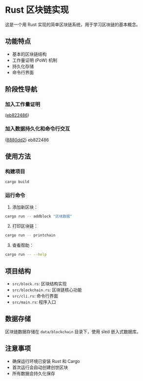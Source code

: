 # Rust 区块链实现

这是一个用 Rust 实现的简单区块链系统，用于学习区块链的基本概念。

## 功能特点

- 基本的区块链结构
- 工作量证明 (PoW) 机制
- 持久化存储
- 命令行界面


## 阶段性导航
### 加入工作量证明
([eb822486](https://github.com/eatbreads/bitcoin_demo/commit/eb822486))


### 加入数据持久化和命令行交互
([8880dd2](https://github.com/eatbreads/bitcoin_demo/commit/8880dd2))
eb822486


## 使用方法

### 构建项目

```bash
cargo build
```

### 运行命令

1. 添加新区块：
```bash
cargo run -- addblock "区块数据"
```

2. 打印区块链：
```bash
cargo run -- printchain
```

3. 查看帮助：
```bash
cargo run -- --help
```

## 项目结构

- `src/block.rs`: 区块结构实现
- `src/blockchain.rs`: 区块链核心功能
- `src/cli.rs`: 命令行界面
- `src/main.rs`: 程序入口

## 数据存储

区块链数据存储在 `data/blockchain` 目录下，使用 sled 嵌入式数据库。

## 注意事项

- 确保运行环境已安装 Rust 和 Cargo
- 首次运行会自动创建创世区块
- 所有数据会持久化保存

